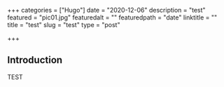 +++
categories = ["Hugo"]
date = "2020-12-06"
description = "test"
featured = "pic01.jpg"
featuredalt = ""
featuredpath = "date"
linktitle = ""
title = "test"
slug = "test"
type = "post"

+++

## Introduction

TEST
